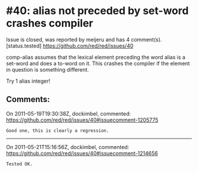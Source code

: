 
#40: alias not preceded by set-word crashes compiler
================================================================================
Issue is closed, was reported by meijeru and has 4 comment(s).
[status.tested]
<https://github.com/red/red/issues/40>

comp-alias assumes that the lexical element preceding the word alias is a set-word and does a to-word on it. This crashes the compiler if the element in question is something different.

Try
1 alias integer!



Comments:
--------------------------------------------------------------------------------

On 2011-05-19T19:30:38Z, dockimbel, commented:
<https://github.com/red/red/issues/40#issuecomment-1205775>

    Good one, this is clearly a regression.

--------------------------------------------------------------------------------

On 2011-05-21T15:16:56Z, dockimbel, commented:
<https://github.com/red/red/issues/40#issuecomment-1214656>

    Tested OK.

